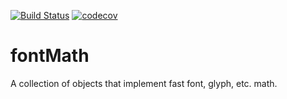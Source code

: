 [![Build Status](https://travis-ci.org/robotools/fontMath.svg?branch=master)](https://travis-ci.org/robotools/fontMath)
[![codecov](https://codecov.io/gh/robotools/fontMath/branch/master/graph/badge.svg)](https://codecov.io/gh/robotools/fontMath)

# fontMath
A collection of objects that implement fast font, glyph, etc. math.

